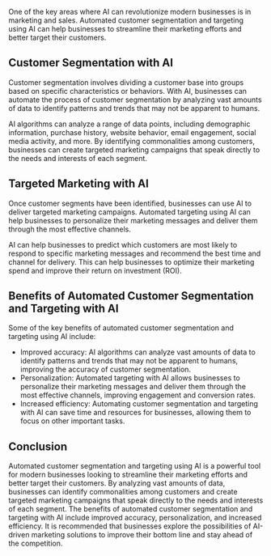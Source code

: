 

One of the key areas where AI can revolutionize modern businesses is in marketing and sales. Automated customer segmentation and targeting using AI can help businesses to streamline their marketing efforts and better target their customers.

Customer Segmentation with AI
-----------------------------

Customer segmentation involves dividing a customer base into groups based on specific characteristics or behaviors. With AI, businesses can automate the process of customer segmentation by analyzing vast amounts of data to identify patterns and trends that may not be apparent to humans.

AI algorithms can analyze a range of data points, including demographic information, purchase history, website behavior, email engagement, social media activity, and more. By identifying commonalities among customers, businesses can create targeted marketing campaigns that speak directly to the needs and interests of each segment.

Targeted Marketing with AI
--------------------------

Once customer segments have been identified, businesses can use AI to deliver targeted marketing campaigns. Automated targeting using AI can help businesses to personalize their marketing messages and deliver them through the most effective channels.

AI can help businesses to predict which customers are most likely to respond to specific marketing messages and recommend the best time and channel for delivery. This can help businesses to optimize their marketing spend and improve their return on investment (ROI).

Benefits of Automated Customer Segmentation and Targeting with AI
-----------------------------------------------------------------

Some of the key benefits of automated customer segmentation and targeting using AI include:

* Improved accuracy: AI algorithms can analyze vast amounts of data to identify patterns and trends that may not be apparent to humans, improving the accuracy of customer segmentation.
* Personalization: Automated targeting with AI allows businesses to personalize their marketing messages and deliver them through the most effective channels, improving engagement and conversion rates.
* Increased efficiency: Automating customer segmentation and targeting with AI can save time and resources for businesses, allowing them to focus on other important tasks.

Conclusion
----------

Automated customer segmentation and targeting using AI is a powerful tool for modern businesses looking to streamline their marketing efforts and better target their customers. By analyzing vast amounts of data, businesses can identify commonalities among customers and create targeted marketing campaigns that speak directly to the needs and interests of each segment. The benefits of automated customer segmentation and targeting with AI include improved accuracy, personalization, and increased efficiency. It is recommended that businesses explore the possibilities of AI-driven marketing solutions to improve their bottom line and stay ahead of the competition.
